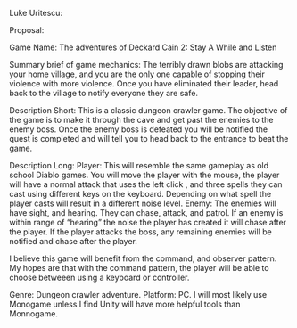 Luke Uritescu:

Proposal:

Game Name: The adventures of Deckard Cain 2: Stay A While and Listen

Summary brief of game mechanics:
The terribly drawn blobs are attacking your home village, and you are the only one capable of stopping their violence with more violence. Once you have eliminated their leader, head back to the village to notify everyone they are safe.

Description Short: This is a classic dungeon crawler game. The objective of the game is to make it through the cave and get past the enemies to the enemy boss. Once the enemy boss is defeated you will be notified the quest is completed and will tell you to head back to the entrance to beat the game.

Description Long: 
Player:
This will resemble the same gameplay as old school Diablo games. You will move the player with the mouse, the player will have a normal attack that uses the left click , and three spells they can cast using different keys on the keyboard. Depending on what spell the player casts will result in a different noise level. 
Enemy:
The enemies will have sight, and hearing. They can chase, attack, and patrol. If an enemy is within range of “hearing” the noise the player has created it will chase after the player. If the player attacks the boss, any remaining enemies will be notified and chase after the player. 

I believe this game will benefit from the command, and observer pattern. My hopes are that with the command pattern, the player will be able to choose betweeen using a keyboard or controller.

Genre: Dungeon crawler adventure.
Platform: PC. I will most likely use Monogame unless I find Unity will have more helpful tools than Monnogame. 

